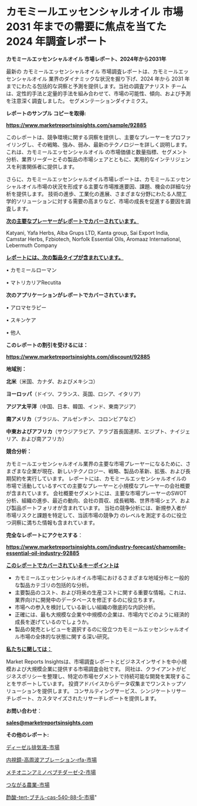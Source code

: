 # カモミールエッセンシャルオイル 市場 2031 年までの需要に焦点を当てた 2024 年調査レポート

<strong>カモミールエッセンシャルオイル 市場レポート、2024年から2031年</strong>

最新の カモミールエッセンシャルオイル 市場調査レポートは、カモミールエッセンシャルオイル 業界のダイナミックな状況を掘り下げ、2024 年から 2031 年までにわたる包括的な洞察と予測を提供します。当社の調査アナリスト チームは、定性的手法と定量的手法を組み合わせて、市場の可能性、傾向、および予測を注意深く調査しました。 セグメンテーションダイナミクス。



<strong>レポートのサンプル コピーを取得:</strong> <a href=https://www.marketreportsinsights.com/sample/92885>

<strong><u>https://www.marketreportsinsights.com/sample/92885</u></strong></a>

このレポートは、競争環境に関する洞察を提供し、主要なプレーヤーをプロファイリングし、その戦略、強み、弱み、最新のテクノロジーを詳しく説明します。 これは、カモミールエッセンシャルオイル の市場価値と数量指標、セグメント分析、業界リーダーとその製品の市場シェアとともに、実用的なインテリジェンスを利害関係者に提供します。

さらに、カモミールエッセンシャルオイル市場レポートは、カモミールエッセンシャルオイル市場の状況を形成する主要な市場推進要因、課題、機会の詳細な分析を提供します。 技術の進歩、工業化の進展、さまざまな分野にわたる人間工学的ソリューションに対する需要の高まりなど、市場の成長を促進する要因を調査します。



<strong><u>次の主要なプレーヤーがレポートでカバーされています。</u></strong>

Katyani, Yafa Herbs, Alba Grups LTD, Kanta group, Sai Export India, Camstar Herbs, Fzbiotech, Norfolk Essential Oils, Aromaaz International, Lebermuth Company



<strong><u><b>レポートには、次の製品タイプが含まれています。</b></u></strong>

• カモミールローマン

• マトリカリアRecutita



<strong><b>次のアプリケーションがレポートでカバーされています。</b></strong>

• アロマセラピー

• スキンケア

• 他人



<strong><b>このレポートの割引を受けるには：</b></strong><a href=https://www.marketreportsinsights.com/discount/92885>

<strong><u>https://www.marketreportsinsights.com/discount/92885</u></strong></a>



<strong>地域別：</strong>



<strong>北米</strong>（米国、カナダ、およびメキシコ）



<strong>ヨーロッパ</strong>（ドイツ、フランス、英国、ロシア、イタリア）



<strong>アジア太平洋</strong>（中国、日本、韓国、インド、東南アジア）



<strong>南アメリカ</strong>（ブラジル、アルゼンチン、コロンビアなど）



<strong>中東およびアフリカ</strong>（サウジアラビア、アラブ首長国連邦、エジプト、ナイジェリア、および南アフリカ）



<strong>競合分析：</strong>

カモミールエッセンシャルオイル業界の主要な市場プレーヤーになるために、さまざまな企業が現在、新しいテクノロジー、戦略、製品の革新、拡張、および長期契約を実行しています。 レポートには、カモミールエッセンシャルオイルの市場で活動しているすべての主要なプレーヤーと小規模なプレーヤーの会社概要が含まれています。 会社概要セグメントには、主要な市場プレーヤーのSWOT分析、組織の進歩、最近の動向、会社の買収、成長戦略、世界市場シェア、および製品ポートフォリオが含まれています。 当社の競争分析には、新規参入者が市場リスクと課題を特定して、当該市場の競争力 のレベルを測定するのに役立つ洞察に満ちた情報も含まれています。



<strong>完全なレポートにアクセスする</strong>：

<a href=https://www.marketreportsinsights.com/industry-forecast/chamomile-essential-oil-industry-92885>

<strong><u>https://www.marketreportsinsights.com/industry-forecast/chamomile-essential-oil-industry-92885</u></strong></a>



<strong><u><b>このレポートでカバーされているキーポイントは</b></u></strong>
<ul>
  <li>カモミールエッセンシャルオイル市場におけるさまざまな地域分布と一般的な製品カテゴリの包括的な分析。</li>
  <li>主要製品のコスト、および将来の生産コストに関する重要な情報。これは、業界向けに開発中のデータベースを修正するのに役立ちます。</li>
  <li>市場への参入を検討している新しい組織の徹底的な内訳分析。</li>
  <li>正確には、最も大規模な企業や中規模の企業は、市場内でどのように経済的成長を遂げているのでしょうか。</li>
  <li>製品の発売とレビューを選択するのに役立つカモミールエッセンシャルオイル市場の全体的な状態に関する深い研究。</li>
</ul>


<strong><u><b>私たちに関しては：</b></u></strong>

Market Reports Insightsは、市場調査レポートとビジネスインサイトを中小規模および大規模企業に提供する市場調査会社です。 同社は、クライアントがビジネスポリシーを整理し、特定の市場セグメントで持続可能な開発を実現することをサポートしています。 投資アドバイスからデータ収集までワンストップソリューションを提供します。 コンサルティングサービス、シンジケートリサーチレポート、カスタマイズされたリサーチレポートを提供します。



<strong><b>お問い合わせ</b></strong>：

<a href=mailto:sales@marketreportsinsights.com>

<strong><u>sales@marketreportsinsights.com</u></strong></a>



<strong>その他のレポート:</strong>

<a href=https://www.linkedin.com/pulse/ディーゼル排気液-市場-2023-新興市場-将来の動向と市場需要-2030-10v4f/>ディーゼル排気液-市場</a>

<a href=https://www.linkedin.com/pulse/内視鏡-高周波アブレーション-rfa-市場-2023-最新の-cagr-yirvf/>内視鏡-高周波アブレーション-rfa-市場</a>

<a href=https://www.linkedin.com/pulse/メチオニンアミノペプチダーゼ-2-市場-2023-競争分析と事業成長-2030-pr-news-hub-zyt3f/>メチオニンアミノペプチダーゼ-2-市場</a>

<a href=https://www.linkedin.com/pulse/つながる農業-市場-2023-新興市場-将来の動向と市場需要-2030-analytics-achievers-24-analysis-jwytf/>つながる農業-市場</a>

<a href=https://www.linkedin.com/pulse/酢酸-tert-ブチル-cas-540-88-5-市場-2023-競争分析と事業成長-2030-pr-news-hub-7p96f/>酢酸-tert-ブチル-cas-540-88-5-市場</a>"
